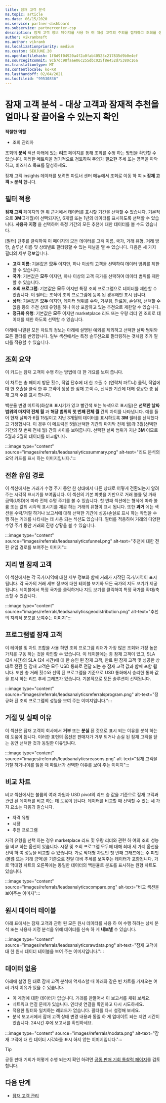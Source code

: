 ```yaml
---
title: 잠재 고객 분석
ms.topic: article
ms.date: 06/15/2020
ms.service: partner-dashboard
ms.subservice: partnercenter-csp
description: 잠재 고객 정보 페이지를 사용 하 여 대상 고객의 주의를 캡처하고 조회를 생성 하는 방법을 확인 하는 방법을 알아봅니다.
author: vikrambmsft
ms.author: vikramb
ms.localizationpriority: medium
ms.custom: SEOJUNE.20
ms.openlocfilehash: 1f8d9f04920a4f2a0fab40523c217835d9b0e4ef
ms.sourcegitcommit: 9cb7dc98faae06c255dbc025f8e452d75380c16a
ms.translationtype: MT
ms.contentlocale: ko-KR
ms.lasthandoff: 02/04/2021
ms.locfileid: "99530836"
---
```

# <a name="analyze-your-leads---see-how-well-you-attract-target-customers-and-potential-referrals"></a>잠재 고객 분석 - 대상 고객과 잠재적 추천을 얼마나 잘 끌어올 수 있는지 확인
<!-- 
https://go.microsoft.com/fwlink/?linkid=849120
-->

**적절한 역할**

- 조회 관리자

조회의 **분석** 섹션 아래에 있는 **리드** 페이지를 통해 조회를 수행 하는 방법을 확인할 수 있습니다. 이러한 메트릭을 정기적으로 검토하여 주의가 필요한 추세 또는 영역을 파악하고, 비즈니스 목표를 달성하세요.

잠재 고객 insights 데이터를 보려면 파트너 센터 메뉴에서 조회로 이동 하 여 **> 잠재 고객 > 분석** 합니다.

## <a name="apply-filters"></a>필터 적용

**잠재 고객** 페이지의 맨 위 근처에서 데이터를 표시할 기간을 선택할 수 있습니다. 기본적으로 **3M**(3개월)이 선택되지만, 6개월 또는 1년의 데이터를 표시하도록 선택할 수 있습니다. **사용자 지정** 을 선택하여 특정 기간의 모든 추천에 대한 데이터를 볼 수도 있습니다.

[필터] 단추를 클릭하여 이 페이지의 모든 데이터를 고객 이름, 국가, 거래 유형, 거래 방향, 솔루션 이름 및 상태별로 필터링할 수 있는 패널을 열 수 있습니다. 다음은 세 가지 필터의 세부 정보입니다.

- **고객 이름**: 기본값은 **모두** 이지만, 하나 이상의 고객을 선택하여 데이터 범위를 제한할 수 있습니다.
- **국가**: 기본값은 **모두** 이지만, 하나 이상의 고객 국가를 선택하여 데이터 범위를 제한할 수 있습니다.
- **조회 프로그램**: 기본값은 **모두** 이지만 특정 조회 프로그램으로 데이터를 제한할 수 있습니다. 이 필터는 조직이 조회 프로그램에 등록 된 경우에만 표시 됩니다.
- **상태**: 기본값은 **모두** 이지만, 데이터 범위를 수락, 거부됨, 만료됨, 손실됨, 선택할 수 없음 등의 추천 상태 유형을 하나 이상 포함하고 있는 추천으로 제한할 수 있습니다.
- **정규화 유형**: 기본값은 **모두** 이지만 marketplace 리드 또는 우량 리더 인 조회로 데이터를 제한 하도록 선택할 수 있습니다.

아래에 나열된 모든 차트의 정보는 아래에 설명된 예외를 제외하고 선택한 날짜 범위와 모든 필터를 반영합니다. 일부 섹션에서는 특정 솔루션으로 필터링하는 것처럼 추가 필터를 적용할 수 있습니다.

## <a name="referrals-summary"></a>조회 요약

이 카드는 잠재 고객이 수행 하는 방법에 대 한 개요를 보여 줍니다.

이 차트는 총 페이지 방문 횟수, 작업 단추에 대 한 호출 수 (연락처 파트너) 클릭, 작업에 대 한 호출을 클릭 한 후 고객이 생성 한 잠재 고객 수, 선택한 기간에 대해 성공한 총 잠재 고객 수를 표시 합니다.

백분율 변경 메트릭(화살표 표시기가 있고 빨간색 또는 녹색으로 표시됨)은 **선택한 날짜 범위의 마지막 전체 월** 과 **해당 범위의 첫 번째 전체 월** 간의 차이를 나타냅니다. 예를 들어 현재 날짜가 6월 15일이고 지난 3개월의 데이터를 표시하도록 **3M** 필터를 선택했다고 가정합시다. 이 경우 이 메트릭은 5월(선택한 기간의 마지막 전체 월)과 3월(선택한 기간의 첫 번째 전체 월) 간의 차이를 보여줍니다. 선택한 날짜 범위가 지난 **3M** 이므로 5월과 3월의 데이터를 비교합니다.

:::image type="content" source="images/referrals/leadsanalyticssummary.png" alt-text="리드 분석의 요약 카드를 표시 하는 이미지입니다.":::

## <a name="conversion-funnel"></a>전환 유입 경로

이 섹션에서는 거래가 수명 주기 동안 한 상태에서 다른 상태로 어떻게 전환되는지 알려주는 시각적 표시기를 보여줍니다. 이 섹션의 기본 피벗을 기반으로 거래 볼륨 및 거래 금액(USD)에 따라 전체 수명 주기를 볼 수 있습니다. 첫 번째 섹션에는 형식에 따라 볼륨 또는 값의 시각적 표시기를 제공 하는 거래의 유형이 표시 됩니다. 또한 **과거** 에는 섹션을 수락/거절 하거나 보고서에 대해 선택한 기간에 성공/손실로 표시 하는 작업을 수행 하는 거래를 나타내는 데 사용 되는 섹션도 있습니다. 필터를 적용하여 거래의 다양한 수명 주기 동안 거래의 진행 상황을 볼 수 있습니다.

:::image type="content" source="images/referrals/leadsanalyticsfunnel.png" alt-text="추천에 대한 전환 유입 경로를 보여주는 이미지":::

## <a name="leads-by-geography"></a>지리 별 잠재 고객

이 섹션에서는 각 국가/지역에 대한 세부 정보와 함께 거래가 시작된 국가/지역이 표시됩니다. 각 국가의 거래 세부 정보에 대한 테이블 보기와 모든 국가의 지도 보기가 제공됩니다. 테이블에서 특정 국가를 클릭하거나 지도 보기를 클릭하여 특정 국가를 확대/축소할 수 있습니다.

:::image type="content" source="images/referrals/leadsanalyticsgeodistribution.png" alt-text="추천의 지리적 분포를 보여주는 이미지":::

## <a name="leads-by-program"></a>프로그램별 잠재 고객

이 테이블 및 차트 조합을 사용 하면 조회 프로그램 리더가 가장 많은 조회와 가장 높은 가치를 구동 하는 것을 확인할 수 있습니다.
이 테이블에는 총 잠재 고객이 있고, SLA (24 시간)의 SLA (24 시간)에 대 한 승인 된 잠재 고객, 만료 된 잠재 고객 및 성공한 상태로 전환 된 잠재 고객은 모두 USD 통화로 전달 되는 총 잠재 고객 값과 함께 포함 됩니다. 또한 총 거래 횟수와 선택 된 프로그램을 기준으로 USD 통화에서 승리한 통화 값을 표시 하는 리드 추세 그래프가 있습니다. 기본적으로 모든 솔루션이 선택됩니다.

:::image type="content" source="images/referrals/leadsanalyticsreferralsprogram.png" alt-text="정규화 된 조회 프로그램의 성능을 보여 주는 이미지입니다.":::

## <a name="declined--lost-reasons"></a>거절 및 실패 이유

이 섹션은 잠재 고객이 회사에서 **거부** 또는 **분실** 된 것으로 표시 되는 이유를 분석 하는 데 도움이 됩니다. 이러한 표현의 옵션은 판매자가 거부 되거나 손실 된 잠재 고객을 닫는 동안 선택한 것과 동일한 이유입니다.

:::image type="content" source="images/referrals/leadsanalyticsreasons.png" alt-text="잠재 고객을 거절 하거나이를 잃을 때 파트너가 선택한 이유를 보여 주는 이미지":::

## <a name="comparison-charts"></a>비교 차트

비교 섹션에서는 볼륨의 여러 차원과 USD pivot의 리드 승 값을 기준으로 잠재 고객과 관련 된 데이터를 비교 하는 데 도움이 됩니다.
데이터를 비교할 때 선택할 수 있는 세 가지 요소는 다음과 같습니다.

- 자격 유형
- 시장
- 추천 프로그램

자격 유형을 선택 하는 경우 marketplace 리드 및 우량 리더와 관련 하 여의 조회 성능을 비교 하는 옵션이 있습니다. 시장 및 조회 프로그램 모두에 대해 최대 세 가지 옵션을 선택 하 여 성능을 비교할 수 있습니다. 가로 막대형 차트인 첫 번째 그래프에는 주 피벗(볼륨 또는 거래 금액)을 기준으로 전달 대비 추세를 보여주는 데이터가 포함됩니다. 가로 막대형 차트의 오른쪽에는 동일한 데이터의 백분율로 분포를 표시하는 원형 차트도 있습니다.

:::image type="content" source="images/referrals/leadsanalyticscompare.png" alt-text="비교 섹션을 보여주는 이미지":::

## <a name="raw-data-table"></a>원시 데이터 테이블

아래 표에서는 잠재 고객과 관련 된 모든 원시 데이터를 사용 하 여 수행 하려는 상세 분석 또는 사용자 지정 분석을 위해 데이터를 신속 하 게 **내보낼** 수 있습니다.

:::image type="content" source="images/referrals/leadsanalyticsrawdata.png" alt-text="잠재 고객에 대 한 원시 데이터 테이블을 보여 주는 이미지입니다.":::

## <a name="no-data"></a>데이터 없음

아래에 설명 된 대로 잠재 고객 분석에 액세스할 때 아래와 같은 빈 차트를 가져오는 여러 가지 이유가 있을 수 있습니다.

- 이 계정에 대한 데이터가 없습니다. 거래를 만들어서 이 보고서를 채워 보세요.
- 네트워크 연결 문제가 있습니다. 인터넷 연결을 확인하고 다시 시도하세요.
- 적용한 필터와 일치하는 레코드가 없습니다. 필터를 다시 설정해 보세요.
- 분석 보고서에서 잠재 고객 상태 변경 내용과 동일 하 게 업데이트 되는 지연 시간이 있습니다. 24시간 후에 보고서를 확인하세요.

:::image type="content" source="images/referrals/nodata.png" alt-text="잠재 고객에 대 한 데이터 시각화를 표시 하지 않는 이미지입니다.":::

> [!TIP]
> 공동 판매 기회가 어떻게 수행 되는지 확인 하려면 [공동 판매 기회 통찰력 페이지](referral-insights.md)를 검토 합니다.

## <a name="next-steps"></a>다음 단계

- [잠재 고객 관리](manage-leads.md)
